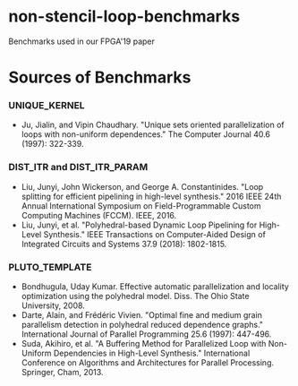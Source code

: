 # non-stencil-loop-benchmarks
Benchmarks used in our FPGA'19 paper

# Sources of Benchmarks
### UNIQUE_KERNEL
+ Ju, Jialin, and Vipin Chaudhary. "Unique sets oriented parallelization of loops with non-uniform dependences." The Computer Journal 40.6 (1997): 322-339.

### DIST_ITR and DIST_ITR_PARAM
+ Liu, Junyi, John Wickerson, and George A. Constantinides. "Loop splitting for efficient pipelining in high-level synthesis." 2016 IEEE 24th Annual International Symposium on Field-Programmable Custom Computing Machines (FCCM). IEEE, 2016.
+ Liu, Junyi, et al. "Polyhedral-based Dynamic Loop Pipelining for High-Level Synthesis." IEEE Transactions on Computer-Aided Design of Integrated Circuits and Systems 37.9 (2018): 1802-1815.

### PLUTO_TEMPLATE
+ Bondhugula, Uday Kumar. Effective automatic parallelization and locality optimization using the polyhedral model. Diss. The Ohio State University, 2008.
+ Darte, Alain, and Frédéric Vivien. "Optimal fine and medium grain parallelism detection in polyhedral reduced dependence graphs." International Journal of Parallel Programming 25.6 (1997): 447-496.
+ Suda, Akihiro, et al. "A Buffering Method for Parallelized Loop with Non-Uniform Dependencies in High-Level Synthesis." International Conference on Algorithms and Architectures for Parallel Processing. Springer, Cham, 2013.
